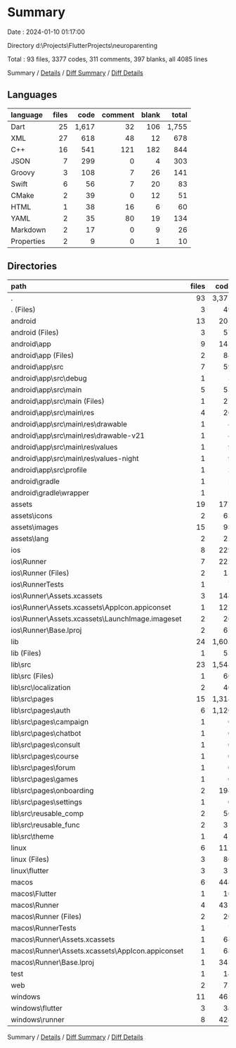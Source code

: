 # Summary

Date : 2024-01-10 01:17:00

Directory d:\\Projects\\FlutterProjects\\neuroparenting

Total : 93 files,  3377 codes, 311 comments, 397 blanks, all 4085 lines

Summary / [Details](details.md) / [Diff Summary](diff.md) / [Diff Details](diff-details.md)

## Languages
| language | files | code | comment | blank | total |
| :--- | ---: | ---: | ---: | ---: | ---: |
| Dart | 25 | 1,617 | 32 | 106 | 1,755 |
| XML | 27 | 618 | 48 | 12 | 678 |
| C++ | 16 | 541 | 121 | 182 | 844 |
| JSON | 7 | 299 | 0 | 4 | 303 |
| Groovy | 3 | 108 | 7 | 26 | 141 |
| Swift | 6 | 56 | 7 | 20 | 83 |
| CMake | 2 | 39 | 0 | 12 | 51 |
| HTML | 1 | 38 | 16 | 6 | 60 |
| YAML | 2 | 35 | 80 | 19 | 134 |
| Markdown | 2 | 17 | 0 | 9 | 26 |
| Properties | 2 | 9 | 0 | 1 | 10 |

## Directories
| path | files | code | comment | blank | total |
| :--- | ---: | ---: | ---: | ---: | ---: |
| . | 93 | 3,377 | 311 | 397 | 4,085 |
| . (Files) | 3 | 49 | 80 | 26 | 155 |
| android | 13 | 205 | 53 | 36 | 294 |
| android (Files) | 3 | 57 | 2 | 14 | 73 |
| android\\app | 9 | 143 | 51 | 21 | 215 |
| android\\app (Files) | 2 | 84 | 5 | 12 | 101 |
| android\\app\\src | 7 | 59 | 46 | 9 | 114 |
| android\\app\\src\\debug | 1 | 3 | 4 | 1 | 8 |
| android\\app\\src\\main | 5 | 53 | 38 | 7 | 98 |
| android\\app\\src\\main (Files) | 1 | 27 | 6 | 1 | 34 |
| android\\app\\src\\main\\res | 4 | 26 | 32 | 6 | 64 |
| android\\app\\src\\main\\res\\drawable | 1 | 4 | 7 | 2 | 13 |
| android\\app\\src\\main\\res\\drawable-v21 | 1 | 4 | 7 | 2 | 13 |
| android\\app\\src\\main\\res\\values | 1 | 9 | 9 | 1 | 19 |
| android\\app\\src\\main\\res\\values-night | 1 | 9 | 9 | 1 | 19 |
| android\\app\\src\\profile | 1 | 3 | 4 | 1 | 8 |
| android\\gradle | 1 | 5 | 0 | 1 | 6 |
| android\\gradle\\wrapper | 1 | 5 | 0 | 1 | 6 |
| assets | 19 | 177 | 0 | 0 | 177 |
| assets\\icons | 2 | 62 | 0 | 0 | 62 |
| assets\\images | 15 | 93 | 0 | 0 | 93 |
| assets\\lang | 2 | 22 | 0 | 0 | 22 |
| ios | 8 | 229 | 4 | 13 | 246 |
| ios\\Runner | 7 | 222 | 2 | 9 | 233 |
| ios\\Runner (Files) | 2 | 13 | 0 | 3 | 16 |
| ios\\RunnerTests | 1 | 7 | 2 | 4 | 13 |
| ios\\Runner\\Assets.xcassets | 3 | 148 | 0 | 4 | 152 |
| ios\\Runner\\Assets.xcassets\\AppIcon.appiconset | 1 | 122 | 0 | 1 | 123 |
| ios\\Runner\\Assets.xcassets\\LaunchImage.imageset | 2 | 26 | 0 | 3 | 29 |
| ios\\Runner\\Base.lproj | 2 | 61 | 2 | 2 | 65 |
| lib | 24 | 1,603 | 22 | 99 | 1,724 |
| lib (Files) | 1 | 55 | 1 | 10 | 66 |
| lib\\src | 23 | 1,548 | 21 | 89 | 1,658 |
| lib\\src (Files) | 1 | 66 | 1 | 6 | 73 |
| lib\\src\\localization | 2 | 40 | 0 | 14 | 54 |
| lib\\src\\pages | 15 | 1,314 | 19 | 49 | 1,382 |
| lib\\src\\pages\\auth | 6 | 1,120 | 11 | 31 | 1,162 |
| lib\\src\\pages\\campaign | 1 | 0 | 0 | 1 | 1 |
| lib\\src\\pages\\chatbot | 1 | 0 | 0 | 1 | 1 |
| lib\\src\\pages\\consult | 1 | 0 | 0 | 1 | 1 |
| lib\\src\\pages\\course | 1 | 0 | 0 | 1 | 1 |
| lib\\src\\pages\\forum | 1 | 0 | 0 | 1 | 1 |
| lib\\src\\pages\\games | 1 | 0 | 0 | 1 | 1 |
| lib\\src\\pages\\onboarding | 2 | 194 | 8 | 11 | 213 |
| lib\\src\\pages\\settings | 1 | 0 | 0 | 1 | 1 |
| lib\\src\\reusable_comp | 2 | 56 | 0 | 8 | 64 |
| lib\\src\\reusable_func | 2 | 31 | 1 | 7 | 39 |
| lib\\src\\theme | 1 | 41 | 0 | 5 | 46 |
| linux | 6 | 117 | 27 | 44 | 188 |
| linux (Files) | 3 | 86 | 18 | 27 | 131 |
| linux\\flutter | 3 | 31 | 9 | 17 | 57 |
| macos | 6 | 448 | 5 | 16 | 469 |
| macos\\Flutter | 1 | 10 | 3 | 4 | 17 |
| macos\\Runner | 4 | 431 | 0 | 8 | 439 |
| macos\\Runner (Files) | 2 | 20 | 0 | 6 | 26 |
| macos\\RunnerTests | 1 | 7 | 2 | 4 | 13 |
| macos\\Runner\\Assets.xcassets | 1 | 68 | 0 | 1 | 69 |
| macos\\Runner\\Assets.xcassets\\AppIcon.appiconset | 1 | 68 | 0 | 1 | 69 |
| macos\\Runner\\Base.lproj | 1 | 343 | 0 | 1 | 344 |
| test | 1 | 14 | 10 | 7 | 31 |
| web | 2 | 73 | 16 | 7 | 96 |
| windows | 11 | 462 | 94 | 149 | 705 |
| windows\\flutter | 3 | 34 | 9 | 17 | 60 |
| windows\\runner | 8 | 428 | 85 | 132 | 645 |

Summary / [Details](details.md) / [Diff Summary](diff.md) / [Diff Details](diff-details.md)